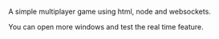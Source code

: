 A simple multiplayer game using html, node and websockets.

You can open more windows and test the real time feature.